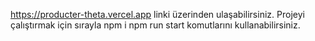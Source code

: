 https://producter-theta.vercel.app linki üzerinden ulaşabilirsiniz.
Projeyi çalıştırmak için sırayla 
  npm i
  npm run start 
komutlarını kullanabilirsiniz.
